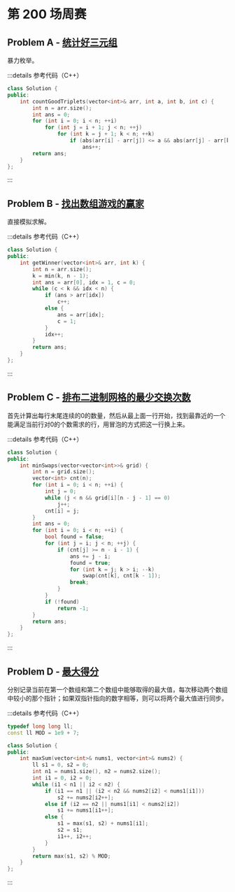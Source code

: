 # 第 200 场周赛

## Problem A - [统计好三元组](https://leetcode.cn/problems/count-good-triplets/)

暴力枚举。

:::details 参考代码（C++）

```cpp
class Solution {
public:
    int countGoodTriplets(vector<int>& arr, int a, int b, int c) {
        int n = arr.size();
        int ans = 0;
        for (int i = 0; i < n; ++i)
            for (int j = i + 1; j < n; ++j)
                for (int k = j + 1; k < n; ++k)
                    if (abs(arr[i] - arr[j]) <= a && abs(arr[j] - arr[k]) <= b && abs(arr[i] - arr[k]) <= c)
                        ans++;
        return ans;
    }
};
```

:::

## Problem B - [找出数组游戏的赢家](https://leetcode.cn/problems/find-the-winner-of-an-array-game/)

直接模拟求解。

:::details 参考代码（C++）

```cpp
class Solution {
public:
    int getWinner(vector<int>& arr, int k) {
        int n = arr.size();
        k = min(k, n - 1);
        int ans = arr[0], idx = 1, c = 0;
        while (c < k && idx < n) {
            if (ans > arr[idx])
                c++;
            else {
                ans = arr[idx];
                c = 1;
            }
            idx++;
        }
        return ans;
    }
};
```

:::

## Problem C - [排布二进制网格的最少交换次数](https://leetcode.cn/problems/minimum-swaps-to-arrange-a-binary-grid/)

首先计算出每行末尾连续的$0$的数量，然后从最上面一行开始，找到最靠近的一个能满足当前行对$0$的个数需求的行，用冒泡的方式把这一行换上来。

:::details 参考代码（C++）

```cpp
class Solution {
public:
    int minSwaps(vector<vector<int>>& grid) {
        int n = grid.size();
        vector<int> cnt(n);
        for (int i = 0; i < n; ++i) {
            int j = 0;
            while (j < n && grid[i][n - j - 1] == 0)
                j++;
            cnt[i] = j;
        }
        int ans = 0;
        for (int i = 0; i < n; ++i) {
            bool found = false;
            for (int j = i; j < n; ++j) {
                if (cnt[j] >= n - i - 1) {
                    ans += j - i;
                    found = true;
                    for (int k = j; k > i; --k)
                        swap(cnt[k], cnt[k - 1]);
                    break;
                }
            }
            if (!found)
                return -1;
        }
        return ans;
    }
};
```

:::

## Problem D - [最大得分](https://leetcode.cn/problems/get-the-maximum-score/)

分别记录当前在第一个数组和第二个数组中能够取得的最大值，每次移动两个数组中较小的那个指针；如果双指针指向的数字相等，则可以将两个最大值进行同步。

:::details 参考代码（C++）

```cpp
typedef long long ll;
const ll MOD = 1e9 + 7;

class Solution {
public:
    int maxSum(vector<int>& nums1, vector<int>& nums2) {
        ll s1 = 0, s2 = 0;
        int n1 = nums1.size(), n2 = nums2.size();
        int i1 = 0, i2 = 0;
        while (i1 < n1 || i2 < n2) {
            if (i1 == n1 || (i2 < n2 && nums2[i2] < nums1[i1]))
                s2 += nums2[i2++];
            else if (i2 == n2 || nums1[i1] < nums2[i2])
                s1 += nums1[i1++];
            else {
                s1 = max(s1, s2) + nums1[i1];
                s2 = s1;
                i1++, i2++;
            }
        }
        return max(s1, s2) % MOD;
    }
};
```

:::
